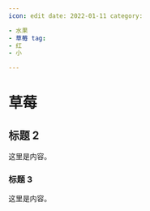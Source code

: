 ```yaml
---
icon: edit date: 2022-01-11 category:

- 水果
- 草莓 tag:
- 红
- 小

---
```


# 草莓

## 标题 2

这里是内容。

### 标题 3

这里是内容。
